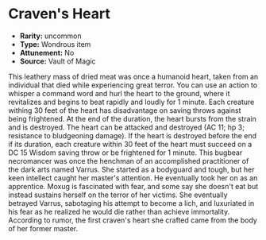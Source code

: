 
# Craven's Heart

* **Rarity:** uncommon
* **Type:** Wondrous item
* **Attunement:** No
* **Source:** Vault of Magic


This leathery mass of dried meat was once a humanoid heart, taken from an individual that died while experiencing great terror. You can use an action to whisper a command word and hurl the heart to the ground, where it revitalizes and begins to beat rapidly and loudly for 1 minute. Each creature withing 30 feet of the heart has disadvantage on saving throws against being frightened. At the end of the duration, the heart bursts from the strain and is destroyed. The heart can be attacked and destroyed (AC 11; hp 3; resistance to bludgeoning damage). If the heart is destroyed before the end if its duration, each creature within 30 feet of the heart must succeed on a DC 15 Wisdom saving throw or be frightened for 1 minute. This bugbear necromancer was once the henchman of an accomplished practitioner of the dark arts named Varrus. She started as a bodyguard and tough, but her keen intellect caught her master's attention. He eventually took her on as an apprentice. Moxug is fascinated with fear, and some say she doesn't eat but instead sustains herself on the terror of her victims. She eventually betrayed Varrus, sabotaging his attempt to become a lich, and luxuriated in his fear as he realized he would die rather than achieve immortality. According to rumor, the first craven's heart she crafted came from the body of her former master.
